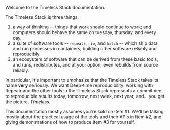 Welcome to the Timeless Stack documentation.

The Timeless Stack is three things:

1. a way of thinking -- things that work should continue to work;
  and computers should behave the same on tuesday, thursday, and every day.
2. a suite of software tools -- `repeatr`, `rio`, and `hitch` -- which
  ship data and run processes in containers, building other software reliably
  and reproducibly.
3. an ecosystem of software that can be derived from these basic tools, and
  runs, redistributes, and at your option, even rebuilds from source reliably.

In particular, it's important to emphasize that the Timeless Stack takes its
name **very** seriously.  We want Deep-time reproducibility: working with Repeatr
and the other tools in the Timeless Stack represents a commitment to reproducible
results today, tomorrow, next week, next year, and... you get the picture.
*Timeless*.

This documentation mostly assumes you're sold on Item #1.
We'll be talking mostly about the practical usage of the tools and their APIs in Item #2,
and giving demonstrations of how to produce Item #3 for yourself.
